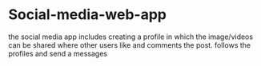 # Social-media-web-app
the social media app includes creating a profile in which the image/videos can be shared where other users like and comments the post. follows the profiles and send a messages

